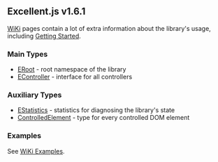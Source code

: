 Excellent.js v1.6.1
-------------------

[WiKi] pages contain a lot of extra information about the library's usage, including [Getting Started].

### Main Types

* [ERoot] - root namespace of the library
* [EController] - interface for all controllers

### Auxiliary Types

* [EStatistics] - statistics for diagnosing the library's state
* [ControlledElement] - type for every controlled DOM element

### Examples

See [WiKi Examples].

[WiKi]:https://github.com/vitaly-t/excellent/wiki
[WiKi Examples]:https://github.com/vitaly-t/excellent/wiki/Examples
[Getting Started]:https://github.com/vitaly-t/excellent/wiki/Getting-Started
[ERoot]:./ERoot.html
[EController]:./EController.html
[EStatistics]:./EStatistics.html
[ControlledElement]:./ControlledElement.html
